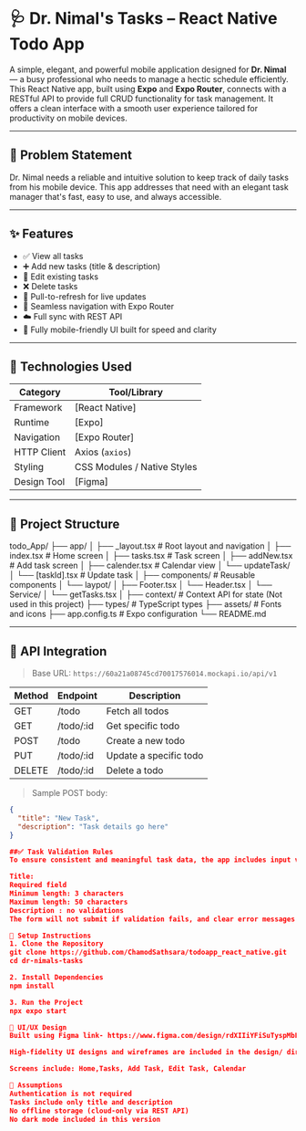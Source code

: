 # 🩺 Dr. Nimal's Tasks – React Native Todo App

A simple, elegant, and powerful mobile application designed for **Dr. Nimal** — a busy professional who needs to manage a hectic schedule efficiently. This React Native app, built using **Expo** and **Expo Router**, connects with a RESTful API to provide full CRUD functionality for task management. It offers a clean interface with a smooth user experience tailored for productivity on mobile devices.

---

## 🧠 Problem Statement

Dr. Nimal needs a reliable and intuitive solution to keep track of daily tasks from his mobile device. This app addresses that need with an elegant task manager that's fast, easy to use, and always accessible.

---

## ✨ Features

- ✅ View all tasks
- ➕ Add new tasks (title & description)
- 📝 Edit existing tasks
- ❌ Delete tasks
- 🔁 Pull-to-refresh for live updates
- 🧭 Seamless navigation with Expo Router
- ☁️ Full sync with REST API
- 📱 Fully mobile-friendly UI built for speed and clarity

---

## 🚀 Technologies Used

| Category    | Tool/Library                |
| ----------- | --------------------------- |
| Framework   | [React Native]              |
| Runtime     | [Expo]                      |
| Navigation  | [Expo Router]               |
| HTTP Client | Axios (`axios`)             |
| Styling     | CSS Modules / Native Styles |
| Design Tool | [Figma]                     |

---

## 📁 Project Structure

todo_App/
├── app/
│ ├── \_layout.tsx # Root layout and navigation
│ ├── index.tsx # Home screen
│ ├── tasks.tsx # Task screen
│ ├── addNew.tsx # Add task screen
│ ├── calender.tsx # Calendar view
│ └── updateTask/
│ └── [taskId].tsx # Update task
│
├── components/ # Reusable components
│ └── laypot/
│ ├── Footer.tsx
│ └── Header.tsx
│ └── Service/
│ └── getTasks.tsx
│
├── context/ # Context API for state (Not used in this project)
├── types/ # TypeScript types
├── assets/ # Fonts and icons
├── app.config.ts # Expo configuration
└── README.md

---

## 🔗 API Integration

> Base URL: `https://60a21a08745cd70017576014.mockapi.io/api/v1`

| Method | Endpoint  | Description            |
| ------ | --------- | ---------------------- |
| GET    | /todo     | Fetch all todos        |
| GET    | /todo/:id | Get specific todo      |
| POST   | /todo     | Create a new todo      |
| PUT    | /todo/:id | Update a specific todo |
| DELETE | /todo/:id | Delete a todo          |

> Sample POST body:

```json
{
  "title": "New Task",
  "description": "Task details go here"
}

##✅ Task Validation Rules
To ensure consistent and meaningful task data, the app includes input validation:

Title:
Required field
Minimum length: 3 characters
Maximum length: 50 characters
Description : no validations
The form will not submit if validation fails, and clear error messages are shown to the user.

🧪 Setup Instructions
1. Clone the Repository
git clone https://github.com/ChamodSathsara/todoapp_react_native.git
cd dr-nimals-tasks

2. Install Dependencies
npm install

3. Run the Project
npx expo start

🎨 UI/UX Design
Built using Figma link- https://www.figma.com/design/rdXIIiYFiSuTyspMbFecxF/todo-App?node-id=0-1&t=zlxsdCJ0KCK84BvT-1

High-fidelity UI designs and wireframes are included in the design/ directory

Screens include: Home,Tasks, Add Task, Edit Task, Calendar

📌 Assumptions
Authentication is not required
Tasks include only title and description
No offline storage (cloud-only via REST API)
No dark mode included in this version
```
